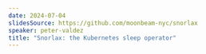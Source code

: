 ```yaml
---
date: 2024-07-04
slidesSource: https://github.com/moonbeam-nyc/snorlax
speaker: peter-valdez
title: "Snorlax: the Kubernetes sleep operator"
---
```

